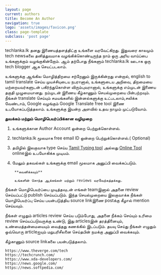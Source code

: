 ```yaml
---
layout: page
current: authors
title: Become An Author
navigation: true
logo: 'assets/images/favicon.png'
class: page-template
subclass: 'post page'
---
```


techlanka.lk தனது இணையத்தளத்திட்கு உங்களை வரவேட்கிறது. இதுவரை காலமும் tech newsகலை தனித்துவமாக வழங்கிக்கொண்டிருந்த நாம் ஒரு அரிய வாய்ப்பை உங்களுக்கும் வழங்குகின்றோம். ஆம் தற்போது நீங்களும் techlanka.lk ஊடாக ஒரு tech blogger ஆக செயட்படலாம்.

உங்களுக்கு ஆங்கில மொழித்திறமை சற்றேனும் இருக்கின்றது என்றால், english to tamil translate செய்ய முயச்சியுடைய நபரானால், உங்களுடைய அறிவை, திறமையை மற்றையவர்களுடன் பகிர்ந்துகொள்ள விரும்புவரானால், உங்களுக்கு எம்முடன் இணைய தகுதி முழுமையானது. நம்முடன் இணைய கீழ்காணும் செயல்முறையை பின்பற்றவும். நீங்கள் translate செய்யும் சமயங்களில் இன்னல்களுக்கு உட்படலாம்,சலிக்க வேண்டாம், Google வழங்கும் Google Translate free tool இணை உபயோகப்படுத்தலாம். உங்களுக்கு இயன்ற அளவில் உதவ நாமும் முட்படுவோம்.


**துவக்கம் மற்றும் மொழிபெயர்ப்பிக்கான வழிமுறை**



1. உங்களுக்கான Author Account ஒன்றை பெற்றுக்கொள்ளல்.

2. techlanka.lk மூலமாக free email ID ஒன்றை பெற்றுக்கொள்ளல்.( Optional)

3. தமிழில் இலகுவாக type செய்ய [Tamil Typing tool](https://chrome.google.com/webstore/detail/google-input-tools/mclkkofklkfljcocdinagocijmpgbhab) அல்லது [Online Tool](https://www.google.com/intl/ta/inputtools/try/) onlineஇல் உபயோகிக்க முடியம்.

4. மேலும் தகவல்கள் உங்களுக்கு email மூலமாக அனுப்பி வைக்கப்படும்.


        **கவனிக்கவும்**

        உங்களின் சொந்த ஆக்கங்கள் மற்றும் reviews வரவேற்கத்தக்கது.


நீங்கள் மொழிபெயர்ப்பை முடித்தவுடன் எங்கள் teamஇனால் அதனை review செய்யப்பட்டு  publish செய்யப்படும். இந்த செயல்முறையை இலகுவாக்க நீங்கள் மொழிபெயர்ப்பு செய்ய பயன்படுத்திய source linkஇணை postக்கு கீழால் mention செய்யவும். 

நீங்கள் எழுதும் articles review செய்ய படும்போது, அதனை நீக்கம் செய்யும் உரிமை review செய்யப்படுவருக்கு உண்டு, இது articlesஇன் தரத்தினையும்,  உண்மைத்தன்மையையும் வைத்தது கணக்கில் இடப்படும். தயவு செய்து  நீங்கள் எழுதும்  ஒவ்வொரு articleஐயும் மறுபரிசீலனை செய்தபின் நமக்கு அனுப்பி வைக்கவும்.

கீழ்காணும் source linkகலை பயன்படுத்தலாம்.

    https://www.theverge.com/tech
    https://techcrunch.com/
    https://www.xda-developers.com/
    https://news.google.com/
    https://news.softpedia.com/